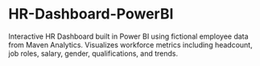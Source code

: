 # HR-Dashboard-PowerBI
Interactive HR Dashboard built in Power BI using fictional employee data from Maven Analytics. Visualizes workforce metrics including headcount, job roles, salary, gender, qualifications, and trends.
